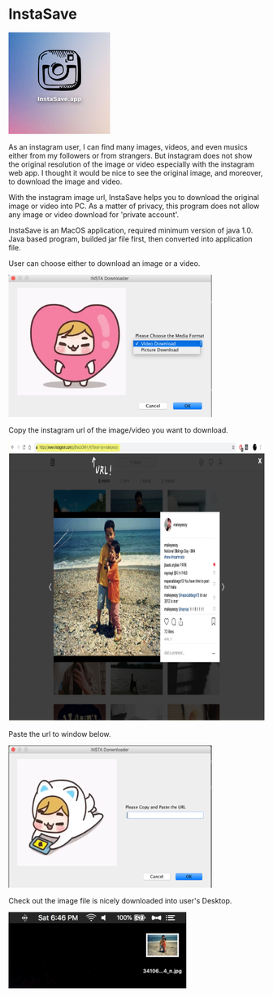 # InstaSave

<img src="src/insta1.png" width="200" height="200">

As an instagram user, I can find many images, videos, and even musics either from my followers or from strangers.
But instagram does not show the original resolution of the image or video especially with the instagram web app.
I thought it would be nice to see the original image, and moreover, to download the image and video.

With the instagram image url, InstaSave helps you to download the original image or video into PC.
As a matter of privacy, this program does not allow any image or video download for 'private account'.

InstaSave is an MacOS application, required minimum version of java 1.0.
Java based program, builded jar file first, then converted into application file.

User can choose either to download an image or a video.

<img src="src/insta2.png" width="400" height="280">

Copy the instagram url of the image/video you want to download.

<img src="src/insta3.jpg" width="850" height="550">

Paste the url to window below.

<img src="src/insta4.png" width="400" height="280">


Check out the image file is nicely downloaded into user's Desktop.

<img src="src/insta5.png" width="350" height="150">
